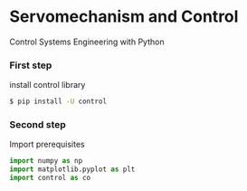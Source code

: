 # Servomechanism and Control
Control Systems Engineering with Python

### First step
install control library
```bash
$ pip install -U control
```

### Second step
Import prerequisites
```python
import numpy as np
import matplotlib.pyplot as plt
import control as co
```
